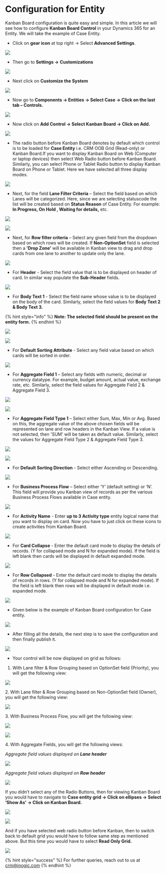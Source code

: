# Configuration for Entity

Kanban Board configuration is quite easy and simple. In this article we will see how to configure **Kanban Board Control** in your Dynamics 365 for an Entity. We will take the example of Case Entity.

* Click on **gear icon** at top right -> Select **Advanced Settings**.

![](<../../.gitbook/assets/1 (113).png>)

* Then go to **Settings ->** **Customizations**

![](<../../.gitbook/assets/2 (11).png>)

* Next click on **Customize the System**

![](<../../.gitbook/assets/3 (17).png>)

* &#x20;Now go to **Components -> Entities -> Select Case -> Click on the last tab – Controls.**

![](<../../.gitbook/assets/4 (27).png>)

* Now click on **Add Control -> Select Kanban Board -> Click on Add.**

![](<../../.gitbook/assets/5 (23).png>)

* The radio button before Kanban Board denotes by default which control is to be loaded for **Case Entity** i.e. CRM OOB Grid (Read-only) or Kanban Board.If you want to display Kanban Board on Web (Computer or laptop devices) then select Web Radio button before Kanban Board. Similarly, you can select Phone or Tablet Radio button to display Kanban Board on Phone or Tablet. Here we have selected all three display modes.

![](<../../.gitbook/assets/1 (75).png>)

* Next, for the field **Lane Filter Criteria** – Select the field based on which Lanes will be categorized. Here, since we are selecting statuscode the list will be created based on **Status Reason** of Case Entity. For example: **In Progress, On Hold , Waiting for details,** etc.

![](<../../.gitbook/assets/1 (390).png>)

![](<../../.gitbook/assets/2020\_05\_26\_13\_50\_18\_Dynamics\_365 (1).png>)

* Next, for **Row filter criteria** – Select any given field from the dropdown based on which rows will be created. If **Non-OptionSet** field is selected then a **’Drop Zone’** will be available in Kanban view to drag and drop cards from one lane to another to update only the lane.

![](<../../.gitbook/assets/1 (244).png>)

* For **Header** - Select the field value that is to be displayed on header of card. In similar way populate the **Sub-Header** fields.

![](<../../.gitbook/assets/1 (211).png>)

* For **Body Text 1** - Select the field name whose value is to be displayed on the body of the card. Similarly, select the field values for **Body Text 2 & Body Text 3.**

{% hint style="info" %}
**Note: The selected field should be present on the entity form.**
{% endhint %}

![](<../../.gitbook/assets/BodyText123 - Copy (2).png>)

![](../../.gitbook/assets/BodyText1.png)

* For **Default Sorting Attribute** - Select any field value based on which cards will be sorted in order.

![](<../../.gitbook/assets/KB Sorting\_1.png>)

* For **Aggregate Field 1** – Select any fields with numeric, decimal or currency datatype. For example, budget amount, actual value, exchange rate, etc. Similarly, select the field values for Aggregate Field 2 & Aggregate Field 3.

![](<../../.gitbook/assets/Aggregate Field\_1.png>)

![](<../../.gitbook/assets/Aggregate Field\_3.png>)

* For **Aggregate Field Type 1** – Select either Sum, Max, Min or Avg. Based on this, the aggregate value of the above chosen fields will be represented on lane and row headers in the Kanban View. If a value is not selected, then 'SUM' will be taken as default value. Similarly, select the values for Aggregate Field Type 2 & Aggregate Field Type 3.

![](<../../.gitbook/assets/Aggregate Field\_2.png>)

![](<../../.gitbook/assets/Aggregate Field\_4.png>)

* For **Default Sorting Direction** - Select either Ascending or Descending.

![](<../../.gitbook/assets/KB Sorting\_2.png>)

* For **Business Process Flow** – Select either ‘Y’ (default setting) or ‘N’. This field will provide you Kanban view of records as per the various Business Process Flows available in Case entity.

![](<../../.gitbook/assets/1 (50).png>)

* For **Activity Name** - Enter **up to 3 Activity type** entity logical name that you want to display on card. Now you have to just click on these icons to create activities from Kanban Board.

![](../../.gitbook/assets/Activities-Configuration.png)

* For **Card Collapse** - Enter the default card mode to display the details of records. (Y for collapsed mode and N for expanded mode). If the field is left blank then cards will be displayed in default expanded mode.

![](../../.gitbook/assets/CardCollpasedModeConfiguration\_2.png)

* For **Row Collapsed** - Enter the default card mode to display the details of records in rows. (Y for collapsed mode and N for expanded mode). If the field is left blank then rows will be displayed in default mode i.e. expanded mode.

![](../../.gitbook/assets/RowCollapsedModeConfiguration-1.png)

* Given below is the example of Kanban Board configuration for Case entity.

![](<../../.gitbook/assets/1 (377).png>)

* After filling all the details, the next step is to save the configuration and then finally publish it.

![](<../../.gitbook/assets/KB\_3 - Copy.png>)

* Your control will be now displayed on grid as follows:

1. With Lane filter & Row Grouping based on OptionSet field (Priority), you will get the following view:

![](<../../.gitbook/assets/Kanban View (1).png>)

2\. With Lane filter & Row Grouping based on Non-OptionSet field (Owner), you will get the following view:

![](<../../.gitbook/assets/Drop zone (1).png>)

3\. With Business Process Flow, you will get the following view:

![](<../../.gitbook/assets/KB\_New BPF\_1 (1).png>)

![](<../../.gitbook/assets/KB\_New BPF\_2.png>)

4\. With Aggregate Fields, you will get the following views:

_Aggregate field values displayed on **Lane header**_

![](<../../.gitbook/assets/KB\_Agg\_1 (1).png>)

_Aggregate field values displayed on **Row header**_

![](<../../.gitbook/assets/KB\_Agg\_2 (1).png>)

If you didn’t select any of the Radio Buttons, then for viewing Kanban Board you would have to navigate to **Case entity grid -> Click on ellipses -> Select ‘Show As’ -> Click on Kanban Board.**

![](<../../.gitbook/assets/9 (6).png>)

![](../../.gitbook/assets/10.png)

And if you have selected web radio button before Kanban, then to switch back to default grid you would have to follow same step as mentioned above. But this time you would have to select **Read Only Grid.**

![](<../../.gitbook/assets/Grid View.png>)

{% hint style="success" %}
For further queries, reach out to us at [crm@inogic.com](mailto:crm@inogic.com)
{% endhint %}
